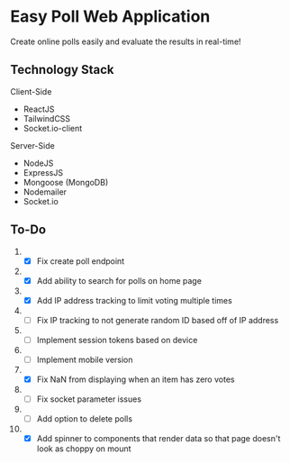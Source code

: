 # Easy Poll Web Application

Create online polls easily and evaluate the results in real-time! 

## Technology Stack
<p>Client-Side<br></p>

* ReactJS
* TailwindCSS
* Socket.io-client

<p>Server-Side<br></p>

* NodeJS
* ExpressJS
* Mongoose (MongoDB)
* Nodemailer
* Socket.io

  
## To-Do
1. - [x] Fix create poll endpoint
2. - [x] Add ability to search for polls on home page
3. - [x] Add IP address tracking to limit voting multiple times
4. - [ ] Fix IP tracking to not generate random ID based off of IP address
5. - [ ] Implement session tokens based on device
6. - [ ] Implement mobile version 
7. - [x] Fix NaN from displaying when an item has zero votes
8. - [ ] Fix socket parameter issues
9. - [ ] Add option to delete polls
10. - [x] Add spinner to components that render data so that page doesn't look as choppy on mount
